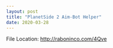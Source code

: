 ```yaml
---
layout: post
title: "PlanetSide 2 Aim-Bot Helper"
date: 2020-03-28
---
```

File Location: http://raboninco.com/4Qve
